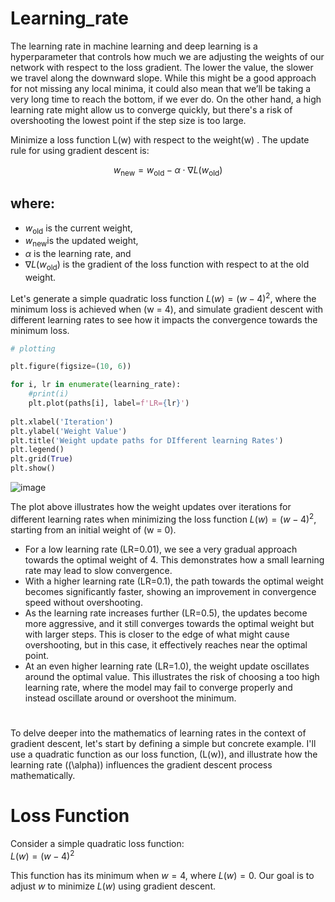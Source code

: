 # Learning_rate

The learning rate in machine learning and deep learning is a hyperparameter that controls how much
we are adjusting the weights of our network with respect to the loss gradient. The lower the value, the
slower we travel along the downward slope. While this might be a good approach for not missing any
local minima, it could also mean that we’ll be taking a very long time to reach the bottom, if we ever
do. On the other hand, a high learning rate might allow us to converge quickly, but there's a risk of
overshooting the lowest point if the step size is too large.

Minimize a loss function L(w) with respect to the weight(w) . The update rule for using gradient
descent is:

$$w_{\text{new}} = w_{\text{old}} - \alpha \cdot \nabla L(w_{\text{old}})$$

## where:<br/>

- $w_{\text{old}}$ is the current weight,<br/>
- $w_{\text{new}}$is the updated weight,<br/>
- $\alpha$ is the learning rate, and<br/>
- $\nabla L(w_{\text{old}})$ is the gradient of the loss function with respect to at the old weight.<br/>

Let's generate a simple quadratic loss function $L(w) = (w - 4)^2$, where the minimum loss is achieved
when (w = 4), and simulate gradient descent with different learning rates to see how it impacts the
convergence towards the minimum loss.

```Python
# plotting

plt.figure(figsize=(10, 6))

for i, lr in enumerate(learning_rate):
    #print(i)
    plt.plot(paths[i], label=f'LR={lr}')
    
plt.xlabel('Iteration')
plt.ylabel('Weight Value')
plt.title('Weight update paths for DIfferent learning Rates')
plt.legend()
plt.grid(True)
plt.show()
```

![image](https://github.com/Rifat-Ahammed/Learning_rate/assets/96107279/1e7a7dd3-77f8-419e-a711-51a57377e2e8)

The plot above illustrates how the weight updates over iterations for different learning rates
when minimizing the loss function $L(w) = (w - 4)^2$, starting from an initial weight of (w = 0).<br/>

- For a low learning rate (LR=0.01), we see a very gradual approach towards the optimal weight of
  4. This demonstrates how a small learning rate may lead to slow convergence.<br/>
- With a higher learning rate (LR=0.1), the path towards the optimal weight becomes significantly
  faster, showing an improvement in convergence speed without overshooting.<br/>
- As the learning rate increases further (LR=0.5), the updates become more aggressive, and it still
  converges towards the optimal weight but with larger steps. This is closer to the edge of what
  might cause overshooting, but in this case, it effectively reaches near the optimal point.<br/>
- At an even higher learning rate (LR=1.0), the weight update oscillates around the optimal value.
  This illustrates the risk of choosing a too high learning rate, where the model may fail to
  converge properly and instead oscillate around or overshoot the minimum.<br/>

#
To delve deeper into the mathematics of learning rates in the context of gradient descent, let's start
by defining a simple but concrete example. I'll use a quadratic function as our loss function, (L(w)),
and illustrate how the learning rate ((\alpha)) influences the gradient descent process mathematically.

# Loss Function

Consider a simple quadratic loss function:<br/>
$L(w) = (w - 4)^2$<br/>

This function has its minimum when $w = 4$, where $L(w) = 0$. Our goal is to adjust $w$ to minimize $L(w)$
using gradient descent.

